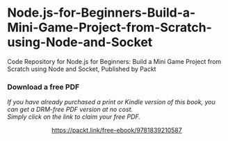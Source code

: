 # Node.js-for-Beginners-Build-a-Mini-Game-Project-from-Scratch-using-Node-and-Socket
Code Repository for Node.js for Beginners: Build a Mini Game Project from Scratch using Node and Socket, Published by Packt
### Download a free PDF

 <i>If you have already purchased a print or Kindle version of this book, you can get a DRM-free PDF version at no cost.<br>Simply click on the link to claim your free PDF.</i>
<p align="center"> <a href="https://packt.link/free-ebook/9781839210587">https://packt.link/free-ebook/9781839210587 </a> </p>